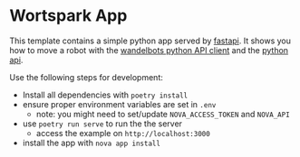 # Wortspark App

This template contains a simple python app served by [fastapi](https://github.com/tiangolo/fastapi).
It shows you how to move a robot with the [wandelbots python API client](https://pypi.org/project/wandelbots-api-client/) and the [python api](https://github.com/wandelbotsgmbh/wandelbots-python).

Use the following steps for development:

* Install all dependencies with `poetry install`
* ensure proper environment variables are set in `.env`
    * note: you might need to set/update `NOVA_ACCESS_TOKEN` and `NOVA_API`
* use `poetry run serve` to run the the server
    * access the example on `http://localhost:3000`
* install the app with `nova app install`